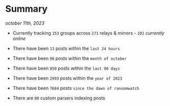 
# Summary
_october 11th, 2023_

- Currently tracking `153` groups across `271` relays & mirrors - _`101` currently online_

- There have been `13` posts within the `last 24 hours`

- There have been `98` posts within the `month of october`

- There have been `850` posts within the `last 90 days`

- There have been `2993` posts within the `year of 2023`

- There have been `7684` posts `since the dawn of ransomwatch`

- There are `80` custom parsers indexing posts
